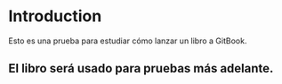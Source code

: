 # Introduction
Esto es una prueba para estudiar cómo lanzar un libro a GitBook.

## El libro será usado para pruebas más adelante.

